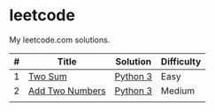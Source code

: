 # leetcode
My leetcode.com solutions.


| # | Title | Solution | Difficulty |
| --- | --- | --- | --- |
| 1 | [Two Sum](https://leetcode.com/problems/two-sum/) | [Python 3](./two_sum/main.py) | Easy |
| 2 | [Add Two Numbers](https://leetcode.com/problems/add-two-numbers/) | [Python 3](./add_two_numbers/main.py) | Medium |
|  |  |  |  |
